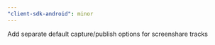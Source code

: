 ```yaml
---
"client-sdk-android": minor
---
```


Add separate default capture/publish options for screenshare tracks
